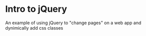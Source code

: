 # Intro to jQuery

An example of using jQuery to "change pages" on a web app and dynimically add css classes
